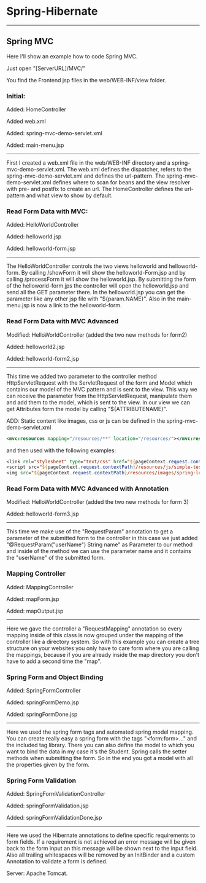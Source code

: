# Spring-Hibernate

---

## Spring MVC

Here I'll show an example how to code Spring MVC.

Just open "[ServerURL]/MVC/"

You find the Frontend jsp files in the web/WEB-INF/view folder.

### Initial:
Added: HomeController

Added web.xml

Added: spring-mvc-demo-servlet.xml

Added: main-menu.jsp 

---
First I created a web.xml file in the web/WEB-INF directory and a spring-mvc-demo-servlet.xml.
The web.xml defines the dispatcher, refers to the spring-mvc-demo-servlet.xml and defines the url-pattern.
The spring-mvc-demo-servlet.xml defines where to scan for beans and the view resolver with pre- and postfix to create an url.
The HomeController defines the url-pattern and what view to show by default.

### Read Form Data with MVC:
Added: HelloWorldController

Added: helloworld.jsp

Added: helloworld-form.jsp

---
The HelloWorldController controls the two views helloworld and helloworld-form. By calling /showForm it will show the helloworld-Form.jsp and by calling /processForm it will show the helloworld.jsp.
By submitting the form of the helloworld-form.jps the controller will open the helloworld.jsp and send all the GET parameter there.
In the helloworld.jsp you can get the parameter like any other jsp file with "${param.NAME}".
Also in the main-menu.jsp is now a link to the helloworld-form.

### Read Form Data with MVC Advanced
Modified: HelloWorldController (added the two new methods for form2)

Added: helloworld2.jsp

Added: helloworld-form2.jsp

---
This time we added two parameter to the controller method HttpServletRequest with the ServletRequest of the form and Model which contains our model of the MVC pattern and is sent to the view.
This way we can receive the parameter from the HttpServletRequest, manipulate them and add them to the model, which is sent to the view.
In our view we can get Attributes form the model by calling "${ATTRIBUTENAME}".

ADD: Static content like images, css or js can be defined in the spring-mvc-demo-servlet.xml 

```xml
<mvc:resources mapping="/resources/**" location="/resources/"></mvc:resources>
``` 

and then used with the following examples:

```jsp
<link rel="stylesheet" type="text/css" href="${pageContext.request.contextPath}/resources/css/my-test.css">
<script src="${pageContext.request.contextPath}/resources/js/simple-test.js"></script>
<img src="${pageContext.request.contextPath}/resources/images/spring-logo.png"/>
```

### Read Form Data with MVC Advanced with Annotation
Modified: HelloWorldController (added the two new methods for form 3)

Added: helloworld-form3.jsp

---
This time we make use of the "RequestParam" annotation to get a parameter of the submitted form to the controller in this case we just added "@RequestParam("userName") String name" as Parameter to our method and inside of the method we can use the parameter name and it contains the "userName" of the submitted form.

### Mapping Controller
Added: MappingController

Added: mapForm.jsp

Added: mapOutput.jsp

---
Here we gave the controller a "RequestMapping" annotation so every mapping inside of this class is now grouped under the mapping of the controller like a directory system.
So with this example you can create a tree structure on your websites you only have to care form where you are calling the mappings, because if you are already inside the map directory you don't have to add a second time the "map".

### Spring Form and Object Binding
Added: SpringFormController

Added: springFormDemo.jsp

Added: springFormDone.jsp

---
Here we used the spring form tags and automated spring model mapping. 
You can create really easy a spring form with the tags "\<form:form>..." and the included tag library. 
There you can also define the model to which you want to bind the data in my case it's the Student. 
Spring calls the setter methods when submitting the form. So in the end you got a model with all the properties given by the form.  

### Spring Form Validation
Added: SpringFormValidationController

Added: springFormValidation.jsp

Added: springFormValidationDone.jsp

---
Here we used the Hibernate annotations to define specific requirements to form fields. If a requirement is not achieved an error message will be given back to the form input an this message will be shown next to the input field.
Also all trailing whitespaces will be removed by an InitBinder and a custom Annotation to validate a form is defined.

Server: Apache Tomcat.
